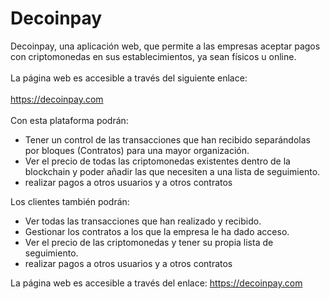 # Decoinpay
Decoinpay, una aplicación web, que permite a las empresas aceptar pagos con criptomonedas en sus establecimientos, ya sean físicos u online.<br><br>
La página web es accesible a través del siguiente enlace:<br><br>
https://decoinpay.com<br><br>
Con esta plataforma podrán:
* Tener un control de las transacciones que han recibido separándolas por bloques (Contratos) para una mayor organización.
* Ver el precio de todas las criptomonedas existentes dentro de la blockchain y poder añadir las que necesiten a una lista de seguimiento.
* realizar pagos a otros usuarios y a otros contratos

Los clientes también podrán:

* Ver todas las transacciones que han realizado y recibido.
* Gestionar los contratos a los que la empresa le ha dado acceso.
* Ver el precio de las criptomonedas y tener su propia lista de seguimiento.
* realizar pagos a otros usuarios y a otros contratos

La página web es accesible a través del enlace:
https://decoinpay.com
